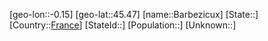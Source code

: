 ﻿---
location: [45.47,-0.15]
type: City
tags:
- geo/City


SpocWebEntityId: 29016
isDeleted: false
confidential: public

---
[geo-lon::-0.15]
[geo-lat::45.47]
[name::Barbezicux]
[State::]
[Country::[France](geo/Continent/Europe/France.md)]
[StateId::]
[Population::]
[Unknown::]

